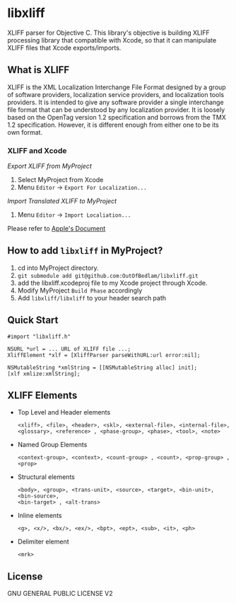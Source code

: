 # libxliff

XLIFF parser for Objective C. This library's objective is building XLIFF processing library that compatible with Xcode, so that it can manipulate XLIFF files that Xcode exports/imports. 


## What is XLIFF

XLIFF is the XML Localization Interchange File Format designed by a group of software providers, 
localization service providers, and localization tools providers. 
It is intended to give any software provider a single interchange file format that can be understood 
by any localization provider. It is loosely based on the OpenTag version 1.2 specification and borrows 
from the TMX 1.2 specification. However, it is different enough from either one to be its own format.

### XLIFF and Xcode

*Export XLIFF from MyProject*

1. Select MyProject from Xcode
2. Menu `Editor` -> `Export For Localization...`


*Import Translated XLIFF to MyProject*

1. Menu `Editor` -> `Import Localiation...`

Please refer to [Apple's Document](https://developer.apple.com/library/ios/documentation/MacOSX/Conceptual/BPInternational/LocalizingYourApp/LocalizingYourApp.html)


## How to add `libxliff` in MyProject?

1. cd into MyProject directory.
2. `git submodule add git@github.com:OutOfBedlam/libxliff.git`
3. add the libxliff.xcodeproj file to my Xcode project through Xcode.
4. Modify MyProject `Build Phase` accordingly
5. Add `libxliff/libxliff` to your header search path


## Quick Start

```
#import "libxliff.h"

NSURL *url = ... URL of XLIFF file ...;
XliffElement *xlf = [XliffParser parseWithURL:url error:nil];

NSMutableString *xmlString = [[NSMutableString alloc] init];
[xlf xmlize:xmlString];
```

## XLIFF Elements

* Top Level and Header elements 

	```
	<xliff>, <file>, <header>, <skl>, <external-file>, <internal-file>,
	<glossary>, <reference> , <phase-group>, <phase>, <tool>, <note>
	```
	
* Named Group Elements

	```
	<context-group>, <context>, <count-group> , <count>, <prop-group> , <prop>
	```

* Structural elements

	```
	<body>, <group>, <trans-unit>, <source>, <target>, <bin-unit>, <bin-source>, 
	<bin-target> , <alt-trans>
	```

* Inline elements

	```
	<g>, <x/>, <bx/>, <ex/>, <bpt>, <ept>, <sub>, <it>, <ph>
	```

* Delimiter element

	```
	<mrk>
	```


## License

GNU GENERAL PUBLIC LICENSE V2
